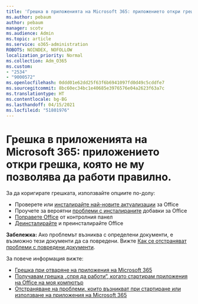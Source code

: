 ```yaml
---
title: 'Грешка в приложенията на Microsoft 365: приложението откри грешка, която не му позволява да работи правилно.'
ms.author: pebaum
author: pebaum
manager: scotv
ms.audience: Admin
ms.topic: article
ms.service: o365-administration
ROBOTS: NOINDEX, NOFOLLOW
localization_priority: Normal
ms.collection: Adm_O365
ms.custom:
- "2534"
- "9000572"
ms.openlocfilehash: 0ddd01e62dd25f63f6b6941097fd0d49c5cddfe7
ms.sourcegitcommit: 8bc60ec34bc1e40685e3976576e04a2623f63a7c
ms.translationtype: HT
ms.contentlocale: bg-BG
ms.lasthandoff: 04/15/2021
ms.locfileid: "51801976"
---
```

# <a name="microsoft-365-apps-error-app-has-run-into-an-error-that-is-preventing-it-from-working-correctly"></a>Грешка в приложенията на Microsoft 365: приложението откри грешка, която не му позволява да работи правилно.

За да коригирате грешката, използвайте опциите по-долу:

- Проверете или [инсталирайте най-новите актуализации](https://support.office.com/article/update-office-and-your-computer-with-microsoft-update-2ab296f3-7f03-43a2-8e50-46de917611c5) за Office
- Проучете за вероятни [проблеми с инсталираните](https://support.office.com/article/powerpoint-isn-t-responding-hangs-or-freezes-652ede6e-e3d2-449a-a07f-8c800dfb948d?ocmsassetID=HA104114659&CorrelationId=98329f6f-f51f-4f44-a876-4142c3583312#bkmk_addins) добавки за Office
- [Поправете Office](https://support.office.com/article/repair-an-office-application-7821d4b6-7c1d-4205-aa0e-a6b40c5bb88b) от контролния панел
- [Деинсталирайте](https://support.office.com/article/uninstall-office-from-a-pc-9dd49b83-264a-477a-8fcc-2fdf5dbf61d8) и преинсталирайте Office

**Забележка:** Ако проблемът възниква с определени документи, е възможно тези документи да са повредени. Вижте [Как се отстраняват проблеми с повредени документи](https://docs.microsoft.com/office/troubleshoot/word/damaged-documents-in-word).

За повече информация вижте: 

- [Грешка при отваряне на приложения на Microsoft 365](https://support.office.com/article/error-when-opening-microsoft-office-apps-b84b6a63-4b8c-46ec-ae9a-ad91d6160d72)
- [Получавам грешка „спря да работи“, когато стартирам приложения на Office на моя компютър](https://support.office.com/article/i-get-a-stopped-working-error-when-i-start-office-applications-on-my-pc-52bd7985-4e99-4a35-84c8-2d9b8301a2fa)
- [Отстраняване на проблеми, които възникват при стартиране или използване на приложения на Microsoft 365](https://docs.microsoft.com/office/troubleshoot/word/issues-when-start-or-use-word)